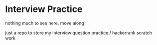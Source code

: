 # Interview Practice

nothing much to see here, move along

just a repo to store my interview question practice / hackerrank scratch work

